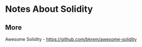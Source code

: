 # Notes About Solidity




## More

Awesome Solidity - <https://github.com/bkrem/awesome-solidity>

